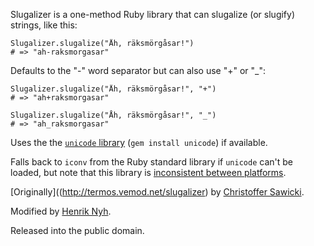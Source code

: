 Slugalizer is a one-method Ruby library that can slugalize (or slugify) strings, like this:

    Slugalizer.slugalize("Åh, räksmörgåsar!")
    # => "ah-raksmorgasar"
    
Defaults to the "-" word separator but can also use "+" or "_":

    Slugalizer.slugalize("Åh, räksmörgåsar!", "+")
    # => "ah+raksmorgasar"
    
    Slugalizer.slugalize("Åh, räksmörgåsar!", "_")
    # => "ah_raksmorgasar"
    
Uses the the [`unicode` library](http://www.yoshidam.net/Ruby.html) (`gem install unicode`) if available.

Falls back to `iconv` from the Ruby standard library if `unicode` can't be loaded, but note that this library is [inconsistent between platforms](http://blade.nagaokaut.ac.jp/cgi-bin/scat.rb/ruby/ruby-talk/243426).

[Originally]((http://termos.vemod.net/slugalizer) by [Christoffer Sawicki](http://termos.vemod.net/).

Modified by [Henrik Nyh](http://henrik.nyh.se/).

Released into the public domain.

